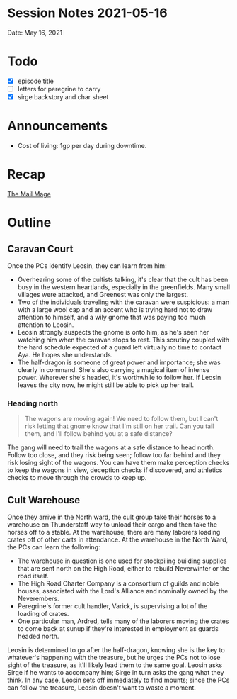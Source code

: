 # Session Notes 2021-05-16

Date: May 16, 2021

# Todo

- [x]  episode title
- [ ]  letters for peregrine to carry
- [x]  sirge backstory and char sheet

# Announcements

- Cost of living: 1gp per day during downtime.

# Recap

[The Mail Mage](../Adventure%20Log/The%20Mail%20Mage.md) 

# Outline

## Caravan Court

Once the PCs identify Leosin, they can learn from him:

- Overhearing some of the cultists talking, it's clear that the cult has been busy in the western heartlands, especially in the greenfields. Many small villages were attacked, and Greenest was only the largest.
- Two of the individuals traveling with the caravan were suspicious: a man with a large wool cap and an accent who is trying hard not to draw attention to himself, and a wily gnome that was paying too much attention to Leosin.
- Leosin strongly suspects the gnome is onto him, as he's seen her watching him when the caravan stops to rest. This scrutiny coupled with the hard schedule expected of a guard left virtually no time to contact Aya. He hopes she understands.
- The half-dragon is someone of great power and importance; she was clearly in command. She's also carrying a magical item of intense power. Wherever she's headed, it's worthwhile to follow her. If Leosin leaves the city now, he might still be able to pick up her trail.

### Heading north

> The wagons are moving again! We need to follow them, but I can't risk letting that gnome know that I'm still on her trail. Can you tail them, and I'll follow behind you at a safe distance?
> 

The gang will need to trail the wagons at a safe distance to head north. Follow too close, and they risk being seen; follow too far behind and they risk losing sight of the wagons. You can have them make perception checks to keep the wagons in view, deception checks if discovered, and athletics checks to move through the crowds to keep up.

## Cult Warehouse

Once they arrive in the North ward, the cult group take their horses to a warehouse on Thunderstaff way to unload their cargo and then take the horses off to a stable. At the warehouse, there are many laborers loading crates off of other carts in attendance. At the warehouse in the North Ward, the PCs can learn the following:

- The warehouse in question is one used for stockpiling building supplies that are sent north on the High Road, either to rebuild Neverwinter or the road itself.
- The High Road Charter Company is a consortium of guilds and noble houses, associated with the Lord's Alliance and nominally owned by the Neverembers.
- Peregrine's former cult handler, Varick, is supervising a lot of the loading of crates.
- One particular man, Ardred, tells many of the laborers moving the crates to come back at sunup if they're interested in employment as guards headed north.

Leosin is determined to go after the half-dragon, knowing she is the key to whatever's happening with the treasure, but he urges the PCs not to lose sight of the treasure, as it'll likely lead them to the same goal. Leosin asks Sirge if he wants to accompany him; Sirge in turn asks the gang what they think. In any case, Leosin sets off immediately to find mounts; since the PCs can follow the treasure, Leosin doesn't want to waste a moment.